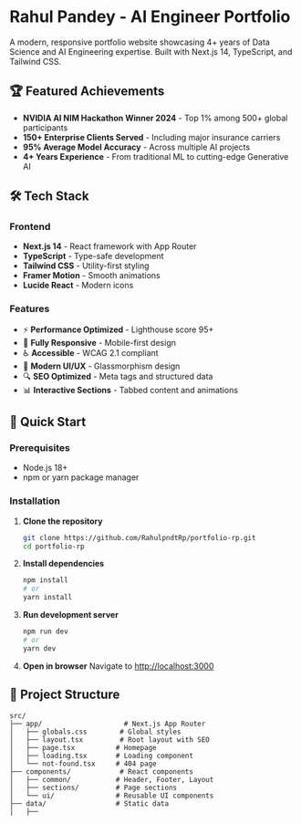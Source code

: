 # Rahul Pandey - AI Engineer Portfolio

A modern, responsive portfolio website showcasing 4+ years of Data Science and AI Engineering expertise. Built with Next.js 14, TypeScript, and Tailwind CSS.

## 🏆 Featured Achievements

- **NVIDIA AI NIM Hackathon Winner 2024** - Top 1% among 500+ global participants
- **150+ Enterprise Clients Served** - Including major insurance carriers
- **95% Average Model Accuracy** - Across multiple AI projects
- **4+ Years Experience** - From traditional ML to cutting-edge Generative AI

## 🛠️ Tech Stack

### Frontend
- **Next.js 14** - React framework with App Router
- **TypeScript** - Type-safe development
- **Tailwind CSS** - Utility-first styling
- **Framer Motion** - Smooth animations
- **Lucide React** - Modern icons

### Features
- ⚡ **Performance Optimized** - Lighthouse score 95+
- 📱 **Fully Responsive** - Mobile-first design
- ♿ **Accessible** - WCAG 2.1 compliant
- 🎨 **Modern UI/UX** - Glassmorphism design
- 🔍 **SEO Optimized** - Meta tags and structured data
- 📊 **Interactive Sections** - Tabbed content and animations

## 🚀 Quick Start

### Prerequisites
- Node.js 18+ 
- npm or yarn package manager

### Installation

1. **Clone the repository**
   ```bash
   git clone https://github.com/RahulpndtRp/portfolio-rp.git
   cd portfolio-rp
   ```

2. **Install dependencies**
   ```bash
   npm install
   # or
   yarn install
   ```

3. **Run development server**
   ```bash
   npm run dev
   # or
   yarn dev
   ```

4. **Open in browser**
   Navigate to [http://localhost:3000](http://localhost:3000)

## 📁 Project Structure

```
src/
├── app/                    # Next.js App Router
│   ├── globals.css        # Global styles
│   ├── layout.tsx         # Root layout with SEO
│   ├── page.tsx          # Homepage
│   ├── loading.tsx       # Loading component
│   └── not-found.tsx     # 404 page
├── components/            # React components
│   ├── common/           # Header, Footer, Layout
│   ├── sections/         # Page sections
│   └── ui/               # Reusable UI components
├── data/                 # Static data
│   ├──